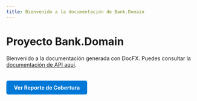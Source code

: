 ```yaml
---
title: Bienvenido a la documentación de Bank.Domain
---
```


# Proyecto Bank.Domain

Bienvenido a la documentación generada con DocFX. Puedes consultar la [documentación de API aquí](api/Bank.Domain.html).

<a href="/coverage-report/index.html" target="_blank" style="display:inline-block;padding:10px 20px;margin-top:20px;background:#0078d7;color:white;border-radius:5px;text-decoration:none;font-weight:bold;">Ver Reporte de Cobertura</a>
